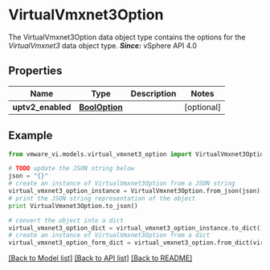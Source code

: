 # VirtualVmxnet3Option

The VirtualVmxnet3Option data object type contains the options for the *VirtualVmxnet3* data object type.  ***Since:*** vSphere API 4.0 

## Properties
Name | Type | Description | Notes
------------ | ------------- | ------------- | -------------
**uptv2_enabled** | [**BoolOption**](BoolOption.md) |  | [optional] 

## Example

```python
from vmware_vi.models.virtual_vmxnet3_option import VirtualVmxnet3Option

# TODO update the JSON string below
json = "{}"
# create an instance of VirtualVmxnet3Option from a JSON string
virtual_vmxnet3_option_instance = VirtualVmxnet3Option.from_json(json)
# print the JSON string representation of the object
print VirtualVmxnet3Option.to_json()

# convert the object into a dict
virtual_vmxnet3_option_dict = virtual_vmxnet3_option_instance.to_dict()
# create an instance of VirtualVmxnet3Option from a dict
virtual_vmxnet3_option_form_dict = virtual_vmxnet3_option.from_dict(virtual_vmxnet3_option_dict)
```
[[Back to Model list]](../README.md#documentation-for-models) [[Back to API list]](../README.md#documentation-for-api-endpoints) [[Back to README]](../README.md)


